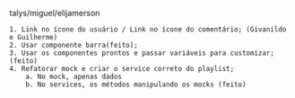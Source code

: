 talys/miguel/elijamerson

    1. Link no ícone do usuário / Link no ícone do comentário; (Givanildo e Guilherme)
    2. Usar componente barra(feito);
    3. Usar os componentes prontos e passar variáveis para customizar; (feito)
    4. Refatorar mock e criar o service correto do playlist;
        a. No mock, apenas dados
        b. No services, os métodos manipulando os mocks (feito)
